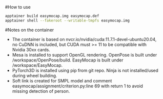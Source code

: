 #How to use
```bash
apptainer build easymocap.img easymocap.def
apptainer shell --fakeroot --writable-tmpfs easymocap.img
```
#Notes on the container
- The container is based on nvcr.io/nvidia/cuda:11.7.1-devel-ubuntu20.04, no CuDNN is included, but CUDA must >= 11 to be compatible with Nvidia 30xx cards.
- Mesa is installed to support OpenGL rendering. OpenPose is built under /workspace/OpenPose/build. EasyMocap is built under /workspace/EasyMocap.
- PyTorch3D is installed using pip from git repo. Ninja is not installed/used during wheel building.
- Soft link is created for SMPL model and comment easymocap/assignment/criterion.py:line 69 with return 1 to avoid missing detection of person.